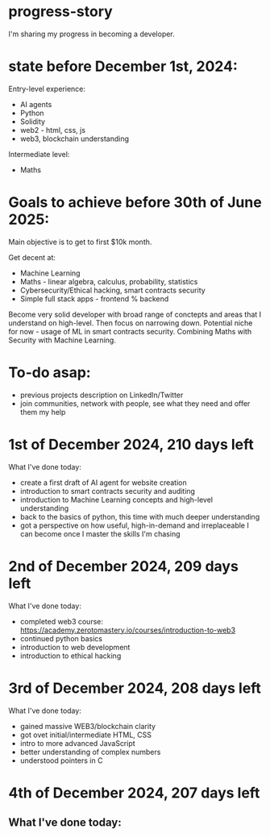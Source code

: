 # progress-story
I'm sharing my progress in becoming a developer.

# state before December 1st, 2024:
Entry-level experience:
- AI agents
- Python
- Solidity
- web2 - html, css, js
- web3, blockchain understanding

Intermediate level:
- Maths

# Goals to achieve before 30th of June 2025:
Main objective is to get to first $10k month.

Get decent at:
- Machine Learning
- Maths - linear algebra, calculus, probability, statistics
- Cybersecurity/Ethical hacking, smart contracts security
- Simple full stack apps - frontend % backend

Become very solid developer with broad range of conctepts and areas that I understand on high-level.
Then focus on narrowing down. Potential niche for now - usage of ML in smart contracts security. 
Combining Maths with Security with Machine Learning.

# To-do asap:
- previous projects description on LinkedIn/Twitter
- join communities, network with people, see what they need and offer them my help


# 1st of December 2024, 210 days left
What I've done today:
- create a first draft of AI agent for website creation
- introduction to smart contracts security and auditing
- introduction to Machine Learning concepts and high-level understanding
- back to the basics of python, this time with much deeper understanding
- got a perspective on how useful, high-in-demand and irreplaceable I can become once I master the skills I'm chasing

# 2nd of December 2024, 209 days left
What I've done today:
- completed web3 course: https://academy.zerotomastery.io/courses/introduction-to-web3
- continued python basics
- introduction to web development
- introduction to ethical hacking

# 3rd of December 2024, 208 days left
What I've done today:
- gained massive WEB3/blockchain clarity
- got ovet initial/intermediate HTML, CSS
- intro to more advanced JavaScript
- better understanding of complex numbers
- understood pointers in C

# 4th of December 2024, 207 days left
What I've done today:
- 
